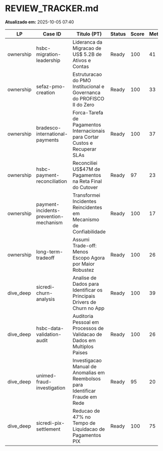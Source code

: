 # REVIEW_TRACKER.md
**Atualizado em:** 2025-10-05 07:40

| LP | Case ID | Titulo (PT) | Status | Score | Metricas | EU:NOS | Reviewer | Observacoes |
|----|---------|-------------|--------|-------|----------|--------|----------|-------------|
| ownership | hsbc-migration-leadership | Lideranca da Migracao de US$ 5.2B de Ativos e Contas | Ready | 100 | 41 | 21:0 | Motor 3.0 | Warnings: explicitar metricas operacionais, polir transicoes, case >7 anos |
| ownership | sefaz-pmo-creation | Estruturacao do PMO Institucional e Governanca do PROFISCO II do Zero | Ready | 100 | 33 | 19:0 | Motor 3.0 | OK |
| ownership | bradesco-international-payments | Forca-Tarefa de Pagamentos Internacionais para Cortar Custos e Recuperar SLAs | Ready | 100 | 37 | 13:0 | Motor 3.0 | Warnings: transicoes STAR(L) + recencia (>7 anos) |
| ownership | hsbc-payment-reconciliation | Reconciliei US$47M de Pagamentos na Reta Final do Cutover | Ready | 97 | 23 | 12:0 | Motor 3.0 | Warnings: evidenciar conflito e metricas financeiras na revisao |
| ownership | payment-incidents-prevention-mechanism | Transformei Incidentes Reincidentes em Mecanismo de Confiabilidade | Ready | 100 | 17 | 11:0 | Motor 3.0 | Warning: transicoes STAR(L) |
| ownership | long-term-tradeoff | Assumi Trade-off: Menos Escopo Agora por Maior Robustez | Ready | 100 | 26 | 20:0 | Motor 3.0 | Warning: transicoes STAR(L) |
| dive_deep | sicredi-churn-analysis | Analise de Dados para Identificar os Principais Drivers de Churn no App | Ready | 100 | 39 | 13:0 | Motor 3.0 | War room + dashboard implementados; sem warnings ativos |
| dive_deep | hsbc-data-validation-audit | Auditoria Pessoal em Processos de Validacao de Dados em Multiplos Paises | Ready | 100 | 26 | 3:1 | Motor 3.0 | Ajustar narrativa de transicoes (warning leve) na revisao humana |
| dive_deep | unimed-fraud-investigation | Investigacao Manual de Anomalias em Reembolsos para Identificar Fraude em Rede | Ready | 95 | 20 | 5:1 | Motor 3.0 | Confirmar metricas operacionais/conflito na revisao |
| dive_deep | sicredi-pix-settlement | Reducao de 47% no Tempo de Liquidacao de Pagamentos PIX | Ready | 100 | 75 | 11:4 | Motor 3.0 | Ratio proximo da meta (warning leve); monitorar transicoes |
